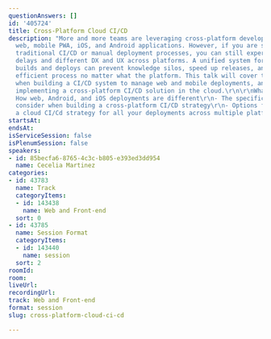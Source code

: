 ```yaml
---
questionAnswers: []
id: '405724'
title: Cross-Platform Cloud CI/CD
description: "More and more teams are leveraging cross-platform development for their
  web, mobile PWA, iOS, and Android applications. However, if you are still leveraging
  traditional CI/CD or manual deployment processes, you can still experience release
  delays and different DX and UX across platforms. A unified system for cross-platform
  builds and deploys can prevent knowledge silos, speed up releases, and ensure an
  efficient process no matter what the platform. This talk will cover the considerations
  when building a CI/CD system to manage web and mobile deployments, and options for
  implementing a cross-platform CI/CD solution in the cloud.\r\n\r\nWhat you'll learn:\r\n-
  How web, Android, and iOS deployments are different\r\n- The specific factors to
  consider when building a cross-platform CI/CD strategy\r\n- Options for implementing
  a cloud CI/Cd strategy for all your deployments across multiple platforms"
startsAt: 
endsAt: 
isServiceSession: false
isPlenumSession: false
speakers:
- id: 85becfa6-8765-4c3c-b805-e393ed3dd954
  name: Cecelia Martinez
categories:
- id: 43783
  name: Track
  categoryItems:
  - id: 143438
    name: Web and Front-end
  sort: 0
- id: 43785
  name: Session Format
  categoryItems:
  - id: 143440
    name: session
  sort: 2
roomId: 
room: 
liveUrl: 
recordingUrl: 
track: Web and Front-end
format: session
slug: cross-platform-cloud-ci-cd

---
```

